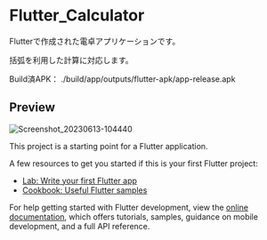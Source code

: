 # Flutter_Calculator
Flutterで作成された電卓アプリケーションです。

括弧を利用した計算に対応します。

Build済APK： ./build/app/outputs/flutter-apk/app-release.apk

## Preview

![Screenshot_20230613-104440](https://github.com/kakeru-ikeda/Flutter_Calculator/assets/93127331/90843bdc-3f61-4f87-85d4-2d92cf8437e4)

This project is a starting point for a Flutter application.

A few resources to get you started if this is your first Flutter project:

- [Lab: Write your first Flutter app](https://docs.flutter.dev/get-started/codelab)
- [Cookbook: Useful Flutter samples](https://docs.flutter.dev/cookbook)

For help getting started with Flutter development, view the
[online documentation](https://docs.flutter.dev/), which offers tutorials,
samples, guidance on mobile development, and a full API reference.

